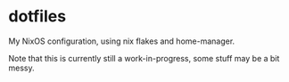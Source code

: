 # dotfiles

My NixOS configuration, using nix flakes and home-manager.

Note that this is currently still a work-in-progress, some stuff may be a bit messy.
